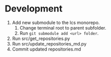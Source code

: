 # Development

1. Add new submodule to the lcs monorepo.
    1. Change terminal root to parent subfolder.
    2. Run `git submodule add <url> folder`.
2. Run src/get_repositories.py
3. Run src/update_repositories_md.py
4. Commit updated repositories.md
